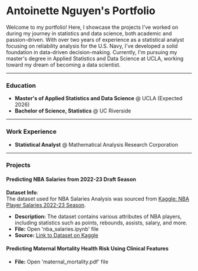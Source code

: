 # Antoinette Nguyen's Portfolio

Welcome to my portfolio! Here, I showcase the projects I've worked on during my journey in statistics and data science, both academic and passion-driven. With over two years of experience as a statistical analyst focusing on reliability analysis for the U.S. Navy, I've developed a solid foundation in data-driven decision-making. Currently, I'm pursuing my master's degree in Applied Statistics and Data Science at UCLA, working toward my dream of becoming a data scientist.

---

### Education

- **Master's of Applied Statistics and Data Science** @ UCLA (Expected 2026)  
- **Bachelor of Science, Statistics** @ UC Riverside

---

### Work Experience

- **Statistical Analyst** @ Mathematical Analysis Research Corporation 

---

### Projects

#### Predicting NBA Salaries from 2022-23 Draft Season

**Dataset Info**:  
The dataset used for NBA Salaries Analysis was sourced from [Kaggle: NBA Player Salaries 2022-23 Season](https://www.kaggle.com/datasets/jamiewelsh2/nba-player-salaries-2022-23-season).

- **Description:** The dataset contains various attributes of NBA players, including statistics such as points, rebounds, assists, salary, and more.  
- **File:**  Open 'nba_salaries.ipynb' file
- **Source:** [Link to Dataset on Kaggle](https://www.kaggle.com/datasets/jamiewelsh2/nba-player-salaries-2022-23-season)

#### Predicting Maternal Mortality Health Risk Using Clinical Features
- **File:**  Open 'maternal_mortality.pdf' file


